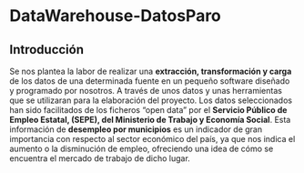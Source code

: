 # DataWarehouse-DatosParo
## Introducción
Se nos plantea la labor de realizar una **extracción, transformación y carga** de los datos de una determinada fuente en un pequeño software diseñado y programado por nosotros. A través de unos datos  y unas herramientas que se utilizaran para la elaboración del proyecto.
Los datos seleccionados han sido facilitados de los ficheros “open data” por el **Servicio Público de Empleo Estatal, (SEPE), del Ministerio de Trabajo y Economía Social**.
Esta información de **desempleo por municipios** es un indicador de gran importancia con respecto al sector económico del país, ya que nos indica el aumento o la disminución de empleo, ofreciendo una idea de cómo se encuentra el mercado de trabajo de dicho lugar.
